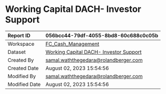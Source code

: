 



# Working Capital DACH- Investor Support

|Report ID|056bcc44-79df-4055-8bd8-60c688c0c05b|
| :--- | :--- |
|Workspace|[FC_Cash_Management](../Workspaces/FC_Cash_Management.md)|
|Dataset|[Working Capital DACH- Investor Support](../Datasets/Working-Capital-DACH--Investor-Support.md)|
|Created By|samal.waththegedara@rolandberger.com|
|Created Date|August 02, 2023 15:54:56|
|Modified By|samal.waththegedara@rolandberger.com|
|Modified Date|August 02, 2023 15:54:56|
